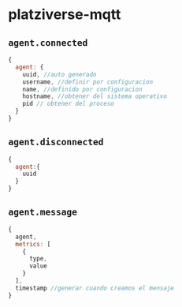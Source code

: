 # platziverse-mqtt


## `agent.connected`

``` js
{
  agent: {
    uuid, //auto generado
    username, //definir por configuracion
    name, //definido por configuracion
    hostname, //obtener del sistema operativo
    pid // obtener del proceso
  }
}
```

## `agent.disconnected`

``` js
{
  agent:{
    uuid
  }
}
```

## `agent.message`

``` js
{
  agent,
  metrics: [
    {
      type,
      value
    }
  ],
  timestamp //generar cuando creamos el mensaje
}
```